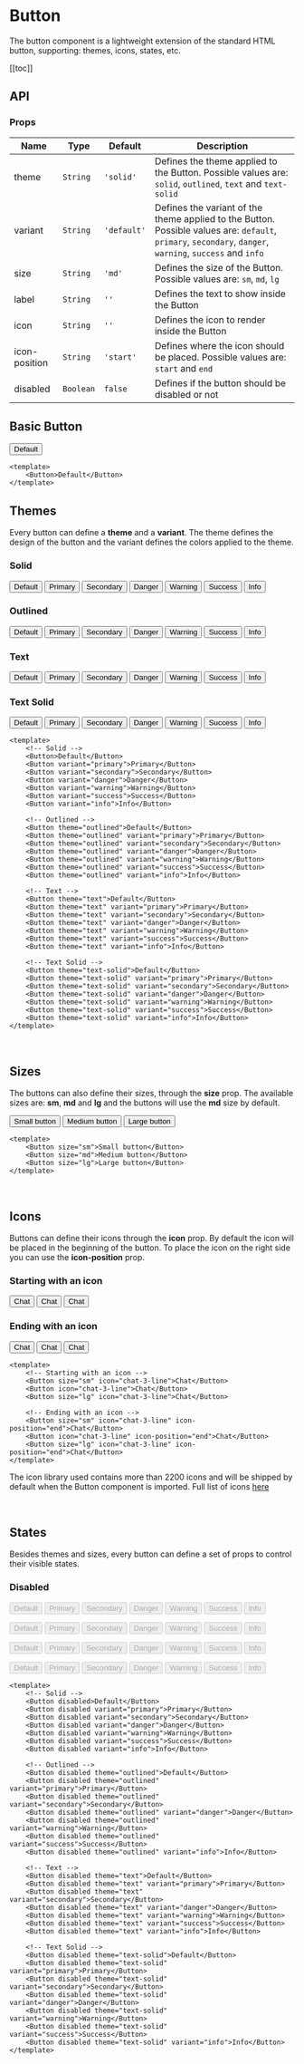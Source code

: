 # Button

The button component is a lightweight extension of the standard HTML button, supporting: themes, icons, states, etc.

[[toc]]

## API

### Props

| Name          | Type      | Default     | Description                                                                                                                                               |
| ------------- | --------- | ----------- | --------------------------------------------------------------------------------------------------------------------------------------------------------- |
| theme         | `String`  | `'solid'`   | Defines the theme applied to the Button. Possible values are: `solid`, `outlined`, `text` and `text-solid`                                                |
| variant       | `String`  | `'default'` | Defines the variant of the theme applied to the Button. Possible values are: `default`, `primary`, `secondary`, `danger`, `warning`, `success` and `info` |
| size          | `String`  | `'md'`      | Defines the size of the Button. Possible values are: `sm`, `md`, `lg`                                                                                     |
| label         | `String`  | `''`        | Defines the text to show inside the Button                                                                                                                |
| icon          | `String`  | `''`        | Defines the icon to render inside the Button                                                                                                              |
| icon-position | `String`  | `'start'`   | Defines where the icon should be placed. Possible values are: `start` and `end`                                                                           |
| disabled      | `Boolean` | `false`     | Defines if the button should be disabled or not                                                                                                           |

## Basic Button

<Button>Default</Button>

<CodeGroup>
  <CodeGroupItem title="Vue" active>

```vue
<template>
	<Button>Default</Button>
</template>
```

  </CodeGroupItem>
</CodeGroup>

## Themes

Every button can define a **theme** and a **variant**. The theme defines the design of the button and the variant defines the colors applied to the theme.

### Solid

<p class="components-inline">
    <Button>Default</Button>
    <Button variant="primary">Primary</Button>
    <Button variant="secondary">Secondary</Button>
    <Button variant="danger">Danger</Button>
    <Button variant="warning">Warning</Button>
    <Button variant="success">Success</Button>
    <Button variant="info">Info</Button>
</p>

### Outlined

<p class="components-inline">
    <Button theme="outlined">Default</Button>
    <Button theme="outlined" variant="primary">Primary</Button>
    <Button theme="outlined" variant="secondary">Secondary</Button>
    <Button theme="outlined" variant="danger">Danger</Button>
    <Button theme="outlined" variant="warning">Warning</Button>
    <Button theme="outlined" variant="success">Success</Button>
    <Button theme="outlined" variant="info">Info</Button>
</p>

### Text

<p class="components-inline">
    <Button theme="text">Default</Button>
    <Button theme="text" variant="primary">Primary</Button>
    <Button theme="text" variant="secondary">Secondary</Button>
    <Button theme="text" variant="danger">Danger</Button>
    <Button theme="text" variant="warning">Warning</Button>
    <Button theme="text" variant="success">Success</Button>
    <Button theme="text" variant="info">Info</Button>
</p>

### Text Solid

<p class="components-inline">
    <Button theme="text-solid">Default</Button>
    <Button theme="text-solid" variant="primary">Primary</Button>
    <Button theme="text-solid" variant="secondary">Secondary</Button>
    <Button theme="text-solid" variant="danger">Danger</Button>
    <Button theme="text-solid" variant="warning">Warning</Button>
    <Button theme="text-solid" variant="success">Success</Button>
    <Button theme="text-solid" variant="info">Info</Button>
</p>

<CodeGroup>
  <CodeGroupItem title="Vue" active>

```vue
<template>
	<!-- Solid -->
	<Button>Default</Button>
	<Button variant="primary">Primary</Button>
	<Button variant="secondary">Secondary</Button>
	<Button variant="danger">Danger</Button>
	<Button variant="warning">Warning</Button>
	<Button variant="success">Success</Button>
	<Button variant="info">Info</Button>

	<!-- Outlined -->
	<Button theme="outlined">Default</Button>
	<Button theme="outlined" variant="primary">Primary</Button>
	<Button theme="outlined" variant="secondary">Secondary</Button>
	<Button theme="outlined" variant="danger">Danger</Button>
	<Button theme="outlined" variant="warning">Warning</Button>
	<Button theme="outlined" variant="success">Success</Button>
	<Button theme="outlined" variant="info">Info</Button>

	<!-- Text -->
	<Button theme="text">Default</Button>
	<Button theme="text" variant="primary">Primary</Button>
	<Button theme="text" variant="secondary">Secondary</Button>
	<Button theme="text" variant="danger">Danger</Button>
	<Button theme="text" variant="warning">Warning</Button>
	<Button theme="text" variant="success">Success</Button>
	<Button theme="text" variant="info">Info</Button>

	<!-- Text Solid -->
	<Button theme="text-solid">Default</Button>
	<Button theme="text-solid" variant="primary">Primary</Button>
	<Button theme="text-solid" variant="secondary">Secondary</Button>
	<Button theme="text-solid" variant="danger">Danger</Button>
	<Button theme="text-solid" variant="warning">Warning</Button>
	<Button theme="text-solid" variant="success">Success</Button>
	<Button theme="text-solid" variant="info">Info</Button>
</template>
```

  </CodeGroupItem>
</CodeGroup>

<br />

## Sizes

The buttons can also define their sizes, through the **size** prop. The available sizes are: **sm**, **md** and **lg** and the buttons will use the **md** size by default.

<p class="components-inline">
    <Button size="sm">Small button</Button>
    <Button size="md">Medium button</Button>
    <Button size="lg">Large button</Button>
</p>

<CodeGroup>
  <CodeGroupItem title="Vue" active>

```vue
<template>
	<Button size="sm">Small button</Button>
	<Button size="md">Medium button</Button>
	<Button size="lg">Large button</Button>
</template>
```

  </CodeGroupItem>
</CodeGroup>

<br />

## Icons

Buttons can define their icons through the **icon** prop. By default the icon will be placed in the beginning of the button. To place the icon on the right side you can use the **icon-position** prop.

### Starting with an icon

<p class="components-inline">
    <Button size="sm" icon="chat-3-line">Chat</Button>
    <Button icon="chat-3-line">Chat</Button>
    <Button size="lg" icon="chat-3-line">Chat</Button>
</p>

### Ending with an icon

<p class="components-inline">
    <Button size="sm" icon="chat-3-line" icon-position="end">Chat</Button>
    <Button icon="chat-3-line" icon-position="end">Chat</Button>
    <Button size="lg" icon="chat-3-line" icon-position="end">Chat</Button>
</p>

<CodeGroup>
  <CodeGroupItem title="Vue" active>

```vue
<template>
	<!-- Starting with an icon -->
	<Button size="sm" icon="chat-3-line">Chat</Button>
	<Button icon="chat-3-line">Chat</Button>
	<Button size="lg" icon="chat-3-line">Chat</Button>

	<!-- Ending with an icon -->
	<Button size="sm" icon="chat-3-line" icon-position="end">Chat</Button>
	<Button icon="chat-3-line" icon-position="end">Chat</Button>
	<Button size="lg" icon="chat-3-line" icon-position="end">Chat</Button>
</template>
```

  </CodeGroupItem>
</CodeGroup>

The icon library used contains more than 2200 icons and will be shipped by default when the Button component is imported. Full list of icons [here](https://remixicon.com/)

<br />

## States

Besides themes and sizes, every button can define a set of props to control their visible states.

### Disabled

<p class="components-inline">
    <Button disabled>Default</Button>
    <Button disabled variant="primary">Primary</Button>
    <Button disabled variant="secondary">Secondary</Button>
    <Button disabled variant="danger">Danger</Button>
    <Button disabled variant="warning">Warning</Button>
    <Button disabled variant="success">Success</Button>
    <Button disabled variant="info">Info</Button>
</p>

<p class="components-inline">
    <Button disabled theme="outlined">Default</Button>
    <Button disabled theme="outlined" variant="primary">Primary</Button>
    <Button disabled theme="outlined" variant="secondary">Secondary</Button>
    <Button disabled theme="outlined" variant="danger">Danger</Button>
    <Button disabled theme="outlined" variant="warning">Warning</Button>
    <Button disabled theme="outlined" variant="success">Success</Button>
    <Button disabled theme="outlined" variant="info">Info</Button>
</p>

<p class="components-inline">
    <Button disabled theme="text">Default</Button>
    <Button disabled theme="text" variant="primary">Primary</Button>
    <Button disabled theme="text" variant="secondary">Secondary</Button>
    <Button disabled theme="text" variant="danger">Danger</Button>
    <Button disabled theme="text" variant="warning">Warning</Button>
    <Button disabled theme="text" variant="success">Success</Button>
    <Button disabled theme="text" variant="info">Info</Button>
</p>

<p class="components-inline">
    <Button disabled theme="text-solid">Default</Button>
    <Button disabled theme="text-solid" variant="primary">Primary</Button>
    <Button disabled theme="text-solid" variant="secondary">Secondary</Button>
    <Button disabled theme="text-solid" variant="danger">Danger</Button>
    <Button disabled theme="text-solid" variant="warning">Warning</Button>
    <Button disabled theme="text-solid" variant="success">Success</Button>
    <Button disabled theme="text-solid" variant="info">Info</Button>
</p>

<CodeGroup>
  <CodeGroupItem title="Vue" active>

```vue
<template>
	<!-- Solid -->
	<Button disabled>Default</Button>
	<Button disabled variant="primary">Primary</Button>
	<Button disabled variant="secondary">Secondary</Button>
	<Button disabled variant="danger">Danger</Button>
	<Button disabled variant="warning">Warning</Button>
	<Button disabled variant="success">Success</Button>
	<Button disabled variant="info">Info</Button>

	<!-- Outlined -->
	<Button disabled theme="outlined">Default</Button>
	<Button disabled theme="outlined" variant="primary">Primary</Button>
	<Button disabled theme="outlined" variant="secondary">Secondary</Button>
	<Button disabled theme="outlined" variant="danger">Danger</Button>
	<Button disabled theme="outlined" variant="warning">Warning</Button>
	<Button disabled theme="outlined" variant="success">Success</Button>
	<Button disabled theme="outlined" variant="info">Info</Button>

	<!-- Text -->
	<Button disabled theme="text">Default</Button>
	<Button disabled theme="text" variant="primary">Primary</Button>
	<Button disabled theme="text" variant="secondary">Secondary</Button>
	<Button disabled theme="text" variant="danger">Danger</Button>
	<Button disabled theme="text" variant="warning">Warning</Button>
	<Button disabled theme="text" variant="success">Success</Button>
	<Button disabled theme="text" variant="info">Info</Button>

	<!-- Text Solid -->
	<Button disabled theme="text-solid">Default</Button>
	<Button disabled theme="text-solid" variant="primary">Primary</Button>
	<Button disabled theme="text-solid" variant="secondary">Secondary</Button>
	<Button disabled theme="text-solid" variant="danger">Danger</Button>
	<Button disabled theme="text-solid" variant="warning">Warning</Button>
	<Button disabled theme="text-solid" variant="success">Success</Button>
	<Button disabled theme="text-solid" variant="info">Info</Button>
</template>
```

  </CodeGroupItem>
</CodeGroup>
